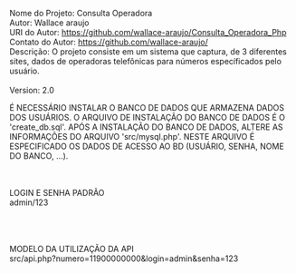 
Nome do Projeto: Consulta Operadora
<br>
Autor: Wallace araujo
<br>
URI do Autor: https://github.com/wallace-araujo/Consulta_Operadora_Php
<br>
Contato do Autor:  https://github.com/wallace-araujo/
<br>
Descrição: O projeto consiste em um sistema que captura, de 3 diferentes sites, dados de operadoras telefônicas para números específicados pelo usuário.
<br><br>Version: 2.0




É NECESSÁRIO INSTALAR O BANCO DE DADOS QUE ARMAZENA DADOS DOS USUÁRIOS.
O ARQUIVO DE INSTALAÇÃO DO BANCO DE DADOS É O 'create_db.sql'.
APÓS A INSTALAÇÃO DO BANCO DE DADOS, ALTERE AS INFORMAÇÕES DO ARQUIVO 'src/mysql.php'.
NESTE ARQUIVO É ESPECIFICADO OS DADOS DE ACESSO AO BD (USUÁRIO, SENHA, NOME DO BANCO, ...).



<br><br>
LOGIN E SENHA PADRÃO<br>
admin/123
<br><br>

<br><br>
MODELO DA UTILIZAÇÃO DA API
<br>
src/api.php?numero=11900000000&login=admin&senha=123
